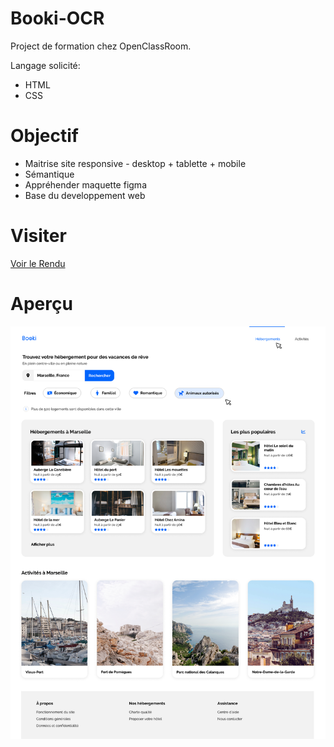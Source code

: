 # Booki-OCR

Project de formation chez OpenClassRoom.

Langage solicité:

- HTML
- CSS

# Objectif

- Maitrise site responsive - desktop + tablette + mobile
- Sémantique
- Appréhender maquette figma
- Base du developpement web

# Visiter

[Voir le Rendu](https://nerion-1337.github.io/Booki-OCR/)

# Aperçu
![screenshot du site](./0-Order-Mission/Desktop.png)
